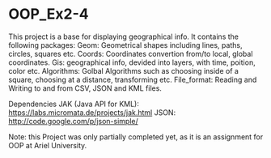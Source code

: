 # OOP_Ex2-4
This project is a base for displaying geographical info.
It contains the following packages:
Geom: Geometrical shapes including lines, paths, circles, squares etc.
Coords: Coordinates convertion from/to local, global coordinates.
Gis: geographical info, devided into layers, with time, poition, color etc.
Algorithms: Golbal Algorithms such as choosing inside of a square, choosing at a distance, transforming etc.
File_format: Reading and Writing to and from CSV, JSON and KML files.
  
Dependencies
JAK (Java API for KML): https://labs.micromata.de/projects/jak.html
JSON: http://code.google.com/p/json-simple/
  
Note: this Project was only partially completed yet, as it is an assignment for OOP at Ariel University.

